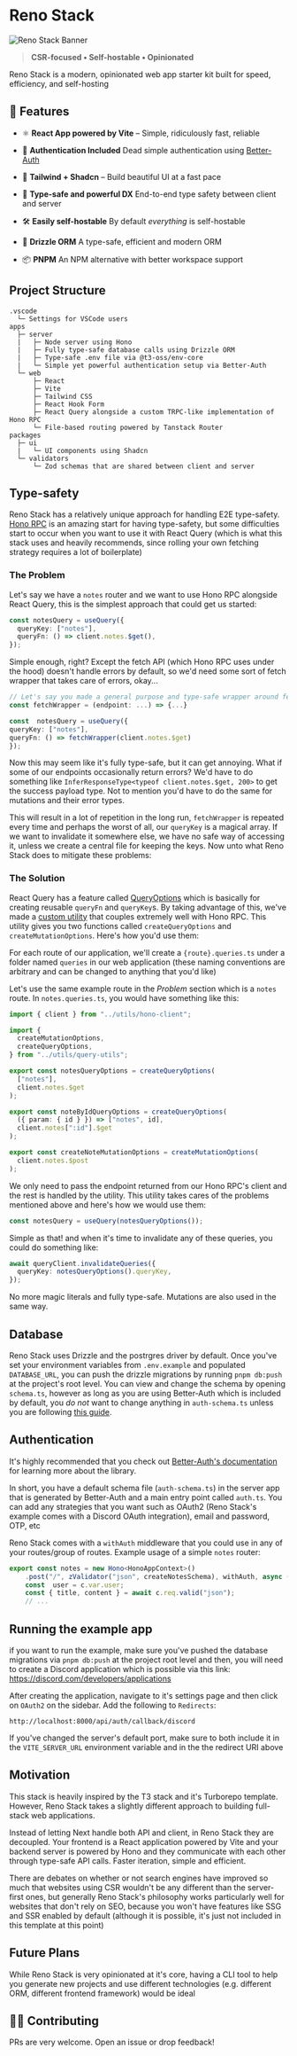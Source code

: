 # Reno Stack

![Reno Stack Banner](https://raw.githubusercontent.com/kasraghoreyshi/kasraghoreyshi/refs/heads/main/banner.jpg)

> **CSR-focused • Self-hostable • Opinionated**

Reno Stack is a modern, opinionated web app starter kit built for speed, efficiency, and self-hosting

## 🚀 Features

- ⚛️ **React App powered by Vite** – Simple, ridiculously fast, reliable
- 🔐 **Authentication Included** Dead simple authentication using [Better-Auth](https://www.better-auth.com/docs)
- 🎨 **Tailwind + Shadcn** – Build beautiful UI at a fast pace
- 🔗 **Type-safe and powerful DX** End-to-end type safety between client and server
- 🛠️ **Easily self-hostable** By default _everything_ is self-hostable
- 🧩 **Drizzle ORM** A type-safe, efficient and modern ORM

- 📦 **PNPM** An NPM alternative with better workspace support

## Project Structure

```text
.vscode
  └─ Settings for VSCode users
apps
  ├─ server
  |   ├─ Node server using Hono
  |   ├─ Fully type-safe database calls using Drizzle ORM
  |   ├─ Type-safe .env file via @t3-oss/env-core
  |   └─ Simple yet powerful authentication setup via Better-Auth
  └─ web
      ├─ React
      ├─ Vite
      ├─ Tailwind CSS
      ├─ React Hook Form
      ├─ React Query alongside a custom TRPC-like implementation of Hono RPC
      └─ File-based routing powered by Tanstack Router
packages
  ├─ ui
  |   └─ UI components using Shadcn
  └─ validators
      └─ Zod schemas that are shared between client and server
```

## Type-safety

Reno Stack has a relatively unique approach for handling E2E type-safety. [Hono RPC](https://hono.dev/docs/guides/rpc) is an amazing start for having type-safety, but some difficulties start to occur when you want to use it with React Query (which is what this stack uses and heavily recommends, since rolling your own fetching strategy requires a lot of boilerplate)

### The Problem

Let's say we have a `notes` router and we want to use Hono RPC alongside React Query, this is the simplest approach that could get us started:

```typescript
const notesQuery = useQuery({
  queryKey: ["notes"],
  queryFn: () => client.notes.$get(),
});
```

Simple enough, right? Except the fetch API (which Hono RPC uses under the hood) doesn't handle errors by default, so we'd need some sort of fetch wrapper that takes care of errors, okay...

```typescript
// Let's say you made a general purpose and type-safe wrapper around fetch
const fetchWrapper = (endpoint: ...) => {...}

const  notesQuery = useQuery({
queryKey: ["notes"],
queryFn: () => fetchWrapper(client.notes.$get)
});
```

Now this may seem like it's fully type-safe, but it can get annoying. What if some of our endpoints occasionally return errors? We'd have to do something like `InferResponseType<typeof client.notes.$get, 200>` to get the success payload type. Not to mention you'd have to do the same for mutations and their error types.

This will result in a lot of repetition in the long run, `fetchWrapper` is repeated every time and perhaps the worst of all, our `queryKey` is a magical array. If we want to invalidate it somewhere else, we have no safe way of accessing it, unless we create a central file for keeping the keys. Now unto what Reno Stack does to mitigate these problems:

### The Solution

React Query has a feature called [QueryOptions](https://tanstack.com/query/latest/docs/framework/react/guides/query-options) which is basically for creating reusable `queryFn` and `queryKey`s. By taking advantage of this, we've made a [custom utility](https://github.com/kasraghoreyshi/reno-stack/blob/main/apps/web/src/utils/query-utils.ts) that couples extremely well with Hono RPC. This utility gives you two functions called `createQueryOptions` and `createMutationOptions`. Here's how you'd use them:

For each route of our application, we'll create a `{route}.queries.ts` under a folder named `queries` in our web application (these naming conventions are arbitrary and can be changed to anything that you'd like)

Let's use the same example route in the _Problem_ section which is a `notes` route. In `notes.queries.ts`, you would have something like this:

```typescript
import { client } from "../utils/hono-client";

import {
  createMutationOptions,
  createQueryOptions,
} from "../utils/query-utils";

export const notesQueryOptions = createQueryOptions(
  ["notes"],
  client.notes.$get
);

export const noteByIdQueryOptions = createQueryOptions(
  ({ param: { id } }) => ["notes", id],
  client.notes[":id"].$get
);

export const createNoteMutationOptions = createMutationOptions(
  client.notes.$post
);
```

We only need to pass the endpoint returned from our Hono RPC's client and the rest is handled by the utility. This utility takes cares of the problems mentioned above and here's how we would use them:

```typescript
const notesQuery = useQuery(notesQueryOptions());
```

Simple as that! and when it's time to invalidate any of these queries, you could do something like:

```typescript
await queryClient.invalidateQueries({
  queryKey: notesQueryOptions().queryKey,
});
```

No more magic literals and fully type-safe. Mutations are also used in the same way.

## Database

Reno Stack uses Drizzle and the postrgres driver by default. Once you've set your environment variables from `.env.example` and populated `DATABASE_URL`, you can push the drizzle migrations by running `pnpm db:push` at the project's root level. You can view and change the schema by opening `schema.ts`, however as long as you are using Better-Auth which is included by default, you _do not_ want to change anything in `auth-schema.ts` unless you are following [this guide](https://www.better-auth.com/docs/concepts/database#custom-table-names).

## Authentication

It's highly recommended that you check out [Better-Auth's documentation](https://www.better-auth.com/docs/introduction) for learning more about the library.

In short, you have a default schema file (`auth-schema.ts`) in the server app that is generated by Better-Auth and a main entry point called `auth.ts`. You can add any strategies that you want such as OAuth2 (Reno Stack's example comes with a Discord OAuth integration), email and password, OTP, etc

Reno Stack comes with a `withAuth` middleware that you could use in any of your routes/group of routes. Example usage of a simple `notes` router:

```typescript
export const notes = new Hono<HonoAppContext>()
	.post("/", zValidator("json", createNotesSchema), withAuth, async (c) => {
	const  user = c.var.user;
	const { title, content } = await c.req.valid("json");
	// ...
```

## Running the example app

if you want to run the example, make sure you've pushed the database migrations via `pnpm db:push` at the project root level and then, you will need to create a Discord application which is possible via this link: https://discord.com/developers/applications

After creating the application, navigate to it's settings page and then click on `OAuth2` on the sidebar. Add the following to `Redirects`:

```
http://localhost:8000/api/auth/callback/discord
```

If you've changed the server's default port, make sure to both include it in the `VITE_SERVER_URL` environment variable and in the the redirect URI above

## Motivation

This stack is heavily inspired by the T3 stack and it's Turborepo template. However, Reno Stack takes a slightly different approach to building full-stack web applications.

Instead of letting Next handle both API and client, in Reno Stack they are decoupled. Your frontend is a React application powered by Vite and your backend server is powered by Hono and they communicate with each other through type-safe API calls. Faster iteration, simple and efficient.

There are debates on whether or not search engines have improved so much that websites using CSR wouldn't be any different than the server-first ones, but generally Reno Stack's philosophy works particularly well for websites that don't rely on SEO, because you won't have features like SSG and SSR enabled by default (although it is possible, it's just not included in this template at this point)

## Future Plans

While Reno Stack is very opinionated at it's core, having a CLI tool to help you generate new projects and use different technologies (e.g. different ORM, different frontend framework) would be ideal

## 🧑‍💻 Contributing

PRs are very welcome. Open an issue or drop feedback!
